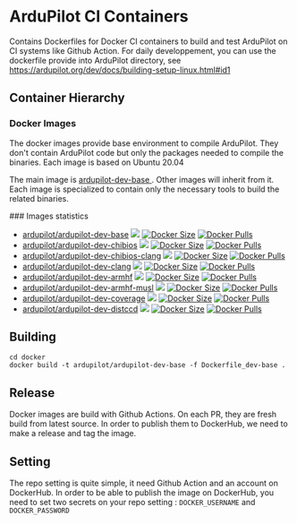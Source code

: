 # ArduPilot CI Containers

Contains Dockerfiles for Docker CI containers to build and test ArduPilot on CI systems like Github Action.
For daily developpement, you can use the dockerfile provide into ArduPilot directory, see https://ardupilot.org/dev/docs/building-setup-linux.html#id1

## Container Hierarchy

### Docker Images

The docker images provide base environment to compile ArduPilot. They don't contain ArduPilot code but only the packages needed to compile the binaries. Each image is based on Ubuntu 20.04

The main image is [ardupilot-dev-base ](Dockerfile_dev-base). Other images will inherit from it.
Each image is specialized to contain only the necessary tools to build the related binaries.

### Images statistics

- [ardupilot/ardupilot-dev-base](https://hub.docker.com/r/ardupilot/ardupilot-dev-base) [![](https://images.microbadger.com/badges/image/ardupilot/ardupilot-dev-base.svg)](http://microbadger.com/images/ardupilot/ardupilot-dev-base) [![Docker Size](https://img.shields.io/docker/image-size/ardupilot/ardupilot-dev-base/latest)](https://hub.docker.com/r/ardupilot/ardupilot-dev-base) [![Docker Pulls](https://img.shields.io/docker/pulls/ardupilot/ardupilot-dev-base.svg)](https://hub.docker.com/r/ardupilot/ardupilot-dev-base)
- [ardupilot/ardupilot-dev-chibios](https://hub.docker.com/r/ardupilot/ardupilot-dev-chibios) [![](https://images.microbadger.com/badges/image/ardupilot/ardupilot-dev-chibios.svg)](http://microbadger.com/images/ardupilot/ardupilot-dev-chibios) [![Docker Size](https://img.shields.io/docker/image-size/ardupilot/ardupilot-dev-chibios/latest)](https://hub.docker.com/r/ardupilot/ardupilot-dev-chibios) [![Docker Pulls](https://img.shields.io/docker/pulls/ardupilot/ardupilot-dev-chibios.svg)](https://hub.docker.com/r/ardupilot/ardupilot-dev-chibios)
- [ardupilot/ardupilot-dev-chibios-clang](https://hub.docker.com/r/ardupilot/ardupilot-dev-chibios-clang) [![](https://images.microbadger.com/badges/image/ardupilot/ardupilot-dev-chibios-clang.svg)](http://microbadger.com/images/ardupilot/ardupilot-dev-chibios-clang) [![Docker Size](https://img.shields.io/docker/image-size/ardupilot/ardupilot-dev-chibios-clang/latest)](https://hub.docker.com/r/ardupilot/ardupilot-dev-chibios-clang) [![Docker Pulls](https://img.shields.io/docker/pulls/ardupilot/ardupilot-dev-chibios-clang.svg)](https://hub.docker.com/r/ardupilot/ardupilot-dev-chibios-clang)
- [ardupilot/ardupilot-dev-clang](https://hub.docker.com/r/ardupilot/ardupilot-dev-clang) [![](https://images.microbadger.com/badges/image/ardupilot/ardupilot-dev-clang.svg)](http://microbadger.com/images/ardupilot/ardupilot-dev-clang) [![Docker Size](https://img.shields.io/docker/image-size/ardupilot/ardupilot-dev-clang/latest)](https://hub.docker.com/r/ardupilot/ardupilot-dev-clang) [![Docker Pulls](https://img.shields.io/docker/pulls/ardupilot/ardupilot-dev-clang.svg)](https://hub.docker.com/r/ardupilot/ardupilot-dev-clang)
- [ardupilot/ardupilot-dev-armhf](https://hub.docker.com/r/ardupilot/ardupilot-dev-armhf) [![](https://images.microbadger.com/badges/image/ardupilot/ardupilot-dev-armhf.svg)](http://microbadger.com/images/ardupilot/ardupilot-dev-armhf) [![Docker Size](https://img.shields.io/docker/image-size/ardupilot/ardupilot-dev-armhf/latest)](https://hub.docker.com/r/ardupilot/ardupilot-dev-armhf) [![Docker Pulls](https://img.shields.io/docker/pulls/ardupilot/ardupilot-dev-armhf.svg)](https://hub.docker.com/r/ardupilot/ardupilot-dev-armhf)
- [ardupilot/ardupilot-dev-armhf-musl](https://hub.docker.com/r/ardupilot/ardupilot-dev-armhf-musl) [![](https://images.microbadger.com/badges/image/ardupilot/ardupilot-dev-armhf-musl.svg)](http://microbadger.com/images/ardupilot/ardupilot-dev-armhf-musl) [![Docker Size](https://img.shields.io/docker/image-size/ardupilot/ardupilot-dev-armhf-musl/latest)](https://hub.docker.com/r/ardupilot/ardupilot-dev-armhf-musl) [![Docker Pulls](https://img.shields.io/docker/pulls/ardupilot/ardupilot-dev-armhf-musl.svg)](https://hub.docker.com/r/ardupilot/ardupilot-dev-armhf-musl)
- [ardupilot/ardupilot-dev-coverage](https://hub.docker.com/r/ardupilot/ardupilot-dev-coverage) [![](https://images.microbadger.com/badges/image/ardupilot/ardupilot-dev-coverage.svg)](http://microbadger.com/images/ardupilot/ardupilot-dev-coverage) [![Docker Size](https://img.shields.io/docker/image-size/ardupilot/ardupilot-dev-coverage/latest)](https://hub.docker.com/r/ardupilot/ardupilot-dev-coverage) [![Docker Pulls](https://img.shields.io/docker/pulls/ardupilot/ardupilot-dev-coverage.svg)](https://hub.docker.com/r/ardupilot/ardupilot-dev-coverage)
- [ardupilot/ardupilot-dev-distccd](https://hub.docker.com/r/ardupilot/ardupilot-dev-distccd) [![](https://images.microbadger.com/badges/image/ardupilot/ardupilot-dev-distccd.svg)](http://microbadger.com/images/ardupilot/ardupilot-dev-distccd) [![Docker Size](https://img.shields.io/docker/image-size/ardupilot/ardupilot-dev-distccd/latest)](https://hub.docker.com/r/ardupilot/ardupilot-dev-distccd) [![Docker Pulls](https://img.shields.io/docker/pulls/ardupilot/ardupilot-dev-distccd.svg)](https://hub.docker.com/r/ardupilot/ardupilot-dev-distccd)


## Building

```
cd docker
docker build -t ardupilot/ardupilot-dev-base -f Dockerfile_dev-base .
```

## Release

Docker images are build with Github Actions. On each PR, they are fresh build from latest source.
In order to publish them to DockerHub, we need to make a release and tag the image.

## Setting

The repo setting is quite simple, it need Github Action and an account on DockerHub.
In order to be able to publish the image on DockerHub, you need to set two secrets on your repo setting :
`DOCKER_USERNAME` and `DOCKER_PASSWORD`


